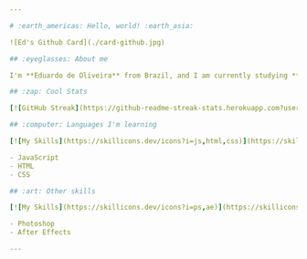 ```yaml
---

# :earth_americas: Hello, world! :earth_asia:

![Ed's Github Card](./card-github.jpg)

## :eyeglasses: About me

I'm **Eduardo de Oliveira** from Brazil, and I am currently studying **web development**, including JavaScript, CSS, and HTML. I'm also really into video games, including shooters, RPGs, simulators, and more. In the future, I aspire to become a game developer.

## :zap: Cool Stats

[![GitHub Streak](https://github-readme-streak-stats.herokuapp.com?user=DevOlivz&theme=whatsapp-dark2)](https://git.io/streak-stats)

## :computer: Languages I'm learning

[![My Skills](https://skillicons.dev/icons?i=js,html,css)](https://skillicons.dev)

- JavaScript
- HTML
- CSS

## :art: Other skills

[![My Skills](https://skillicons.dev/icons?i=ps,ae)](https://skillicons.dev)

- Photoshop
- After Effects

---
```


